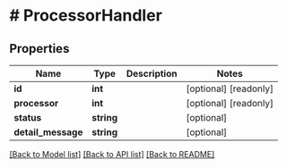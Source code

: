 # # ProcessorHandler

## Properties

Name | Type | Description | Notes
------------ | ------------- | ------------- | -------------
**id** | **int** |  | [optional] [readonly]
**processor** | **int** |  | [optional] [readonly]
**status** | **string** |  | [optional]
**detail_message** | **string** |  | [optional]

[[Back to Model list]](../../README.md#models) [[Back to API list]](../../README.md#endpoints) [[Back to README]](../../README.md)
